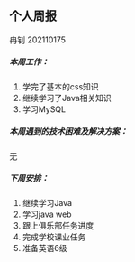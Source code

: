 ## 个人周报

冉钊 202110175

##### 本周工作：

1. 学完了基本的css知识
2. 继续学习了Java相关知识
3. 学习MySQL

##### 本周遇到的技术困难及解决方案：

无

##### 下周安排：

1. 继续学习Java
2. 学习java web
4. 跟上俱乐部任务进度
5. 完成学校课业任务
5. 准备英语6级